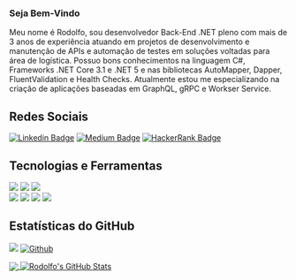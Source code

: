 ### Seja Bem-Vindo

Meu nome é Rodolfo, sou desenvolvedor Back-End .NET pleno com mais de 3 anos de experiência atuando em projetos de desenvolvimento e manutenção de APIs e automação de testes em soluções voltadas para área de logística. Possuo bons conhecimentos na linguagem C#, Frameworks .NET Core 3.1 e .NET 5 e nas bibliotecas AutoMapper, Dapper, FluentValidation e Health Checks. 
Atualmente estou me especializando na criação de aplicações baseadas em GraphQL, gRPC e Workser Service.

## Redes Sociais

[![Linkedin Badge](https://img.shields.io/badge/LinkedIn-0077B5?style=for-the-badge&logo=linkedin&logoColor=white&link=https://www.linkedin.com/in/rodolfo-dias-da-silva-1193a619b)](https://www.linkedin.com/in/rodolfo-dias-da-silva-1193a619b)
[![Medium Badge](https://img.shields.io/badge/Medium-12100E?style=for-the-badge&logo=medium&logoColor=white&link=https://medium.com/@diasrodolfo91)](https://medium.com/@diasrodolfo91)
[![HackerRank Badge](https://img.shields.io/badge/-Hackerrank-2EC866?style=for-the-badge&logo=HackerRank&logoColor=white&link=https://www.hackerrank.com/diasrodolfo91)](https://www.hackerrank.com/diasrodolfo91)

## Tecnologias e Ferramentas
![](https://img.shields.io/badge/Code-CSharp-informational?style=flat&logo=csharp&logoColor=white&color=ffea00)
![](https://img.shields.io/badge/Code-Python-informational?style=flat&logo=python&logoColor=white&color=ffea00)
![](https://img.shields.io/badge/Code-JavaScript-informational?style=flat&logo=javascript&logoColor=white&color=ffea00)
<br>
![](https://img.shields.io/badge/Tools-Visual_Studio-informational?style=flat&logo=visual-studio-code&logoColor=white&color=ffea00)
![](https://img.shields.io/badge/Tools-Visual_Studio_Code-informational?style=flat&logo=visual-studio-code&logoColor=white&color=ffea00)
![](https://img.shields.io/badge/Tools-Docker-informational?style=flat&logo=docker&logoColor=white&color=ffea00)
![](https://img.shields.io/badge/Tools-PostgreSQL-informational?style=flat&logo=postgresql&logoColor=white&color=ffea00)

## Estatísticas do GitHub

![](https://visitor-badge.laobi.icu/badge?page_id=dsrodolfo)
[![Github](https://img.shields.io/github/followers/dsrodolfo?label=Follow&style=social)](https://github.com/dsrodolfo)

<a href="https://github.com/dsrodolfo/dsrodolfo">
  <img align="center" src="https://github-readme-stats.vercel.app/api/top-langs/?username=dsrodolfo&hide=java,html,tex&title_color=ffffff&text_color=c9cacc&icon_color=2bbc8a&bg_color=1d1f21&langs_count=3" />
</a>
<a href="https://github.com/dsrodolfo/dsrodolfo">
  <img align="center" src="https://github-readme-stats.vercel.app/api?username=dsrodolfo&show_icons=true&line_height=27&count_private=true&title_color=ffffff&text_color=c9cacc&icon_color=ffea00&bg_color=1d1f21" alt="Rodolfo's GitHub Stats" />
</a>
